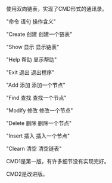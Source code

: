 使用双向链表，实现了CMD形式的通讯录。



"命令            语句           操作含义"

"Create          创建           创建一个链表"

"Show            显示           显示链表"

"Help            帮助           显示帮助"

"Exit            退出           退出程序"

"Add             添加           添加一个节点"

"Find            查找           查找一个节点"

"Modify          修改           修改一个节点"

"Delete          删除           删除一个节点"

"Insert          插入           插入一个节点"

"Clearn          清空           清空链表"



CMD1是第一版，有许多细节没有实现完好。

CMD2是改进版。

